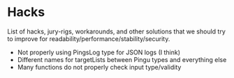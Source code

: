# Hacks

List of hacks, jury-rigs, workarounds, and other solutions that we should try to improve for readability/performance/stability/security.

- Not properly using PingsLog type for JSON logs (I think)
- Different names for targetLists between Pingu types and everything else 
- Many functions do not properly check input type/validity
